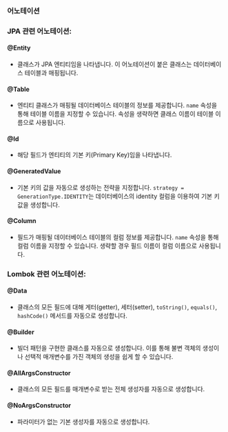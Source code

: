 
### 어노테이션
### JPA 관련 어노테이션:

#### @Entity
- 클래스가 JPA 엔티티임을 나타냅니다. 이 어노테이션이 붙은 클래스는 데이터베이스 테이블과 매핑됩니다.

#### @Table
- 엔티티 클래스가 매핑될 데이터베이스 테이블의 정보를 제공합니다. `name` 속성을 통해 테이블 이름을 지정할 수 있습니다. 속성을 생략하면 클래스 이름이 테이블 이름으로 사용됩니다.

#### @Id
- 해당 필드가 엔티티의 기본 키(Primary Key)임을 나타냅니다.

#### @GeneratedValue
- 기본 키의 값을 자동으로 생성하는 전략을 지정합니다. `strategy = GenerationType.IDENTITY`는 데이터베이스의 identity 컬럼을 이용하여 기본 키 값을 생성합니다.

#### @Column
- 필드가 매핑될 데이터베이스 테이블의 컬럼 정보를 제공합니다. `name` 속성을 통해 컬럼 이름을 지정할 수 있습니다. 생략할 경우 필드 이름이 컬럼 이름으로 사용됩니다.

### Lombok 관련 어노테이션:

#### @Data
- 클래스의 모든 필드에 대해 게터(getter), 세터(setter), `toString()`, `equals()`, `hashCode()` 메서드를 자동으로 생성합니다.

#### @Builder
- 빌더 패턴을 구현한 클래스를 자동으로 생성합니다. 이를 통해 불변 객체의 생성이나 선택적 매개변수를 가진 객체의 생성을 쉽게 할 수 있습니다.

#### @AllArgsConstructor
- 클래스의 모든 필드를 매개변수로 받는 전체 생성자를 자동으로 생성합니다.

#### @NoArgsConstructor
- 파라미터가 없는 기본 생성자를 자동으로 생성합니다.